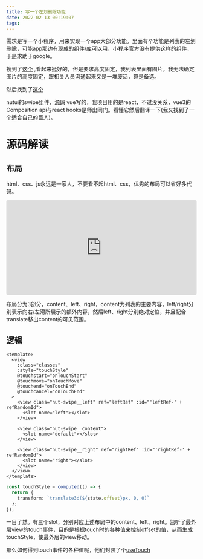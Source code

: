 ```yaml
---
title: 写一个左划删除功能
date: 2022-02-13 00:19:07
tags:
---
```

需求是写一个小程序，用来实现一个app大部分功能。里面有个功能是列表的左划删除，可能app那边有现成的组件/库可以用，小程序官方没有提供这样的组件，于是求助于google。

搜到了[这个](https://segmentfault.com/a/1190000014831500) ,看起来挺好的，但是要求高度固定，我列表里面有图片，我无法确定图片的高度固定，跟相关人员沟通起来又是一堆废话，算是备选。

然后找到了[这个](https://nutui.jd.com/#/swipe)

nutui的swipe组件，[源码](https://github.com/jdf2e/nutui/blob/6e63e992565ce404fbbe3a63d459794f141cb4a9/src/packages/__VUE/swipe/index.taro.vue) vue写的，我项目用的是react，不过没关系，vue3的Composition api与react hooks是师出同门。看懂它然后翻译一下(我又找到了一个适合自己的巨人)。

# 源码解读
## 布局
html、css、js永远是一家人，不要看不起html、css，优秀的布局可以省好多代码。

<iframe src="https://codesandbox.io/embed/distracted-haibt-9sp3o?fontsize=14&hidenavigation=1&theme=light" title="awesome-mestorf-nb8r2" allow="geolocation; microphone; camera; midi; vr; accelerometer; gyroscope; payment; ambient-light-sensor; encrypted-media" style="width:100%; height:250px; border:0; border-radius: 4px; overflow:hidden;" sandbox="allow-modals allow-forms allow-popups allow-scripts allow-same-origin"></iframe>

布局分为3部分，content、left、right，content为列表的主要内容，left/right分别表示向右/左滑所展示的额外内容，然后left、right分别绝对定位，并且配合translate移出content的可见范围。
## 逻辑

```vue
<template>
  <view
    :class="classes"
    :style="touchStyle"
    @touchstart="onTouchStart"
    @touchmove="onTouchMove"
    @touchend="onTouchEnd"
    @touchcancel="onTouchEnd"
  >
    <view class="nut-swipe__left" ref="leftRef" :id="'leftRef-' + refRandomId">
      <slot name="left"></slot>
    </view>

    <view class="nut-swipe__content">
      <slot name="default"></slot>
    </view>

    <view class="nut-swipe__right" ref="rightRef" :id="'rightRef-' + refRandomId">
      <slot name="right"></slot>
    </view>
  </view>
</template>
```
```typescript
const touchStyle = computed(() => {
  return {
    transform: `translate3d(${state.offset}px, 0, 0)`
  };
});
```
一目了然。有三个slot，分别对应上述布局中的content、left、right。监听了最外层view的touch事件，目的是根据touch时的各种值来控制offset的值，从而生成touchStyle，使最外层的view移动。

那么如何得到touch事件的各种值呢，他们封装了个[useTouch](https://github.com/jdf2e/nutui/blob/6e63e992565ce404fbbe3a63d459794f141cb4a9/src/packages/utils/useTouch/index.ts) 




